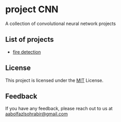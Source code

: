 # project CNN
A collection of convolutional neural network projects
## List of projects

 - [fire detection](https://github.com/AABOLFAZLSOHRABI/CNN/tree/64a4e890babfca9f4687ab25be180ffcca3ea720/fire%20detection)


## License

This project is licensed under the [MIT](https://choosealicense.com/licenses/mit/) License.


## Feedback

If you have any feedback, please reach out to us at aabolfazlsohrabir@gmail.com

